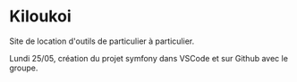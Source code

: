 # Kiloukoi
Site de location d'outils de particulier à particulier.

Lundi 25/05, création du projet symfony dans VSCode et sur Github avec le groupe.
